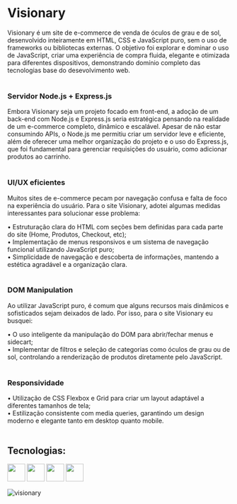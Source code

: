 # Visionary

Visionary é um site de e-commerce de venda de óculos de grau e de sol, desenvolvido inteiramente em HTML, CSS e JavaScript puro, sem o uso de frameworks ou bibliotecas externas. O objetivo foi explorar e dominar o uso de JavaScript, criar uma experiência de compra fluida, elegante e otimizada para diferentes dispositivos, demonstrando domínio completo das tecnologias base do desevolvimento web. 
<br>
<br>

### Servidor Node.js + Express.js

Embora Visionary seja um projeto focado em front-end, a adoção de um back-end com Node.js e Express.js seria estratégica pensando na realidade de um e-commerce completo, dinâmico e escalável. Apesar de não estar consumindo APIs, o Node.js me permitiu criar um servidor leve e eficiente, além de oferecer uma melhor organização do projeto e o uso do Express.js, que foi fundamental para gerenciar requisições do usuário, como adicionar produtos ao carrinho. 
<br>
<br>

### UI/UX eficientes

Muitos sites de e-commerce pecam por navegação confusa e falta de foco na experiência do usuário. Para o site Visionary, adotei algumas medidas interessantes para solucionar esse problema:

• Estruturação clara do HTML com seções bem definidas para cada parte do site (Home, Produtos, Checkout, etc);<br>
• Implementação de menus responsivos e um sistema de navegação funcional utilizando JavaScript puro;<br>
• Simplicidade de navegação e descoberta de informações, mantendo a estética agradável e a organização clara.
<br>
<br>

### DOM Manipulation

Ao utilizar JavaScript puro, é comum que alguns recursos mais dinâmicos e sofisticados sejam deixados de lado. Por isso, para o site Visionary eu busquei:

• O uso inteligente da manipulação do DOM para abrir/fechar menus e sidecart;<br>
• Implementar de filtros e seleção de categorias como óculos de grau ou de sol, controlando a renderização de produtos diretamente pelo JavaScript.
<br>
<br>

### Responsividade

• Utilização de CSS Flexbox e Grid para criar um layout adaptável a diferentes tamanhos de tela;<br>
• Estilização consistente com media queries, garantindo um design moderno e elegante tanto em desktop quanto mobile.
<br>
<br>


## Tecnologias:
<img src="https://cdn.jsdelivr.net/gh/devicons/devicon@latest/icons/html5/html5-plain-wordmark.svg" width="40" height="40"/> <img src="https://cdn.jsdelivr.net/gh/devicons/devicon@latest/icons/css3/css3-plain-wordmark.svg" width="40" height="40"/> <img src="https://cdn.jsdelivr.net/gh/devicons/devicon@latest/icons/javascript/javascript-original.svg" width="40" height="40"/> <img src="https://cdn.jsdelivr.net/gh/devicons/devicon@latest/icons/nodejs/nodejs-original.svg" width="40" height="40"/>
          
          
          

![visionary](https://github.com/user-attachments/assets/44c25a07-ef02-491d-8eb5-f0a5b559372b)
          
